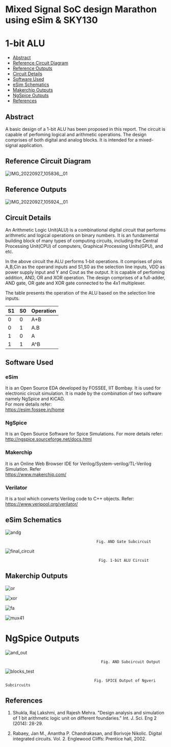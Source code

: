 # Mixed Signal SoC design Marathon using eSim & SKY130

# 1-bit ALU 

- [Abstract](#abstract)
- [Reference Circuit Diagram](#reference-circuit-diagram)
- [Reference Outputs](#reference-outputs)
- [Circuit Details](#circuit-details)
- [Software Used](#software-used)
- [eSim Schematics](#esim-schematics)
- [Makerchip Outputs](#makerchip-outputs)
- [NgSpice Outputs](#ngspice-outputs)
- [References](#references)

## Abstract
A basic design of a 1-bit ALU has been proposed in
this report. The circuit is capable of perfoming
logical and arithmetic operations. The design
comprises of both digital and analog blocks. It is
intended for a mixed-signal application.

## Reference Circuit Diagram
![IMG_20220927_105836__01](https://user-images.githubusercontent.com/64309149/194705920-53f53e00-cf06-42f7-a1e9-9219dd908e40.jpg)
## Reference Outputs
![IMG_20220927_105924__01](https://user-images.githubusercontent.com/64309149/194705970-b5934973-bdaf-4550-994a-5ca717990e7d.jpg)

## Circuit Details
An Arithmetic Logic Unit(ALU) is a combinational
digital circuit that performs arithmetic and logical
operations on binary numbers. It is an fundamental
building block of many types of computing circuits,
including the Central Processing Unit(CPU) of
computers, Graphical Processing Units(GPU), and
etc.

In the above circuit the ALU performs 1-bit
operations. It comprises of pins A,B,Cin as the
operand inputs and S1,S0 as the selection line
inputs, VDD as power supply input and Y and Cout
as the output. It is capable of perfoming addition,
AND, OR and XOR operation. The design
comprises of a full-adder, AND gate, OR gate and
XOR gate connected to the 4x1 multiplexer.

The table presents the operation of the ALU based
on the selection line inputs.

| S1 | S0 | Operation |  
|----|----|-----------|
|0   |0   |A+B |
|0   |1   |A.B |
|1   |0   |A|B |
|1   |1   |A^B |

## Software Used
### eSim
It is an Open Source EDA developed by FOSSEE, IIT Bombay. It is used for electronic circuit simulation. It is made by the combination of two software namely NgSpice and KiCAD.
</br>
For more details refer:
</br>
https://esim.fossee.in/home
### NgSpice
It is an Open Source Software for Spice Simulations. For more details refer:
</br>
http://ngspice.sourceforge.net/docs.html
### Makerchip
It is an Online Web Browser IDE for Verilog/System-verilog/TL-Verilog Simulation. Refer
</br> https://www.makerchip.com/
### Verilator
It is a tool which converts Verilog code to C++ objects. Refer:
https://www.veripool.org/verilator/

## eSim Schematics

![andg](https://user-images.githubusercontent.com/64309149/194706729-8c60f6cb-43b7-4e1b-9482-052562f8ea13.png)
                                        
                                            Fig. AND Gate Subcircuit
                                      

![final_circuit](https://user-images.githubusercontent.com/64309149/194706920-19b9d57e-f375-45f6-b93d-b9888b151fc7.png)
                                        
                                             Fig. 1-bit ALU Circuit 
## Makerchip Outputs
   
 ![or](https://user-images.githubusercontent.com/64309149/194708018-ff604ea7-b17b-449a-90cc-b0aadd316d2a.png)
 
 
 
 
 
 
 ![xor](https://user-images.githubusercontent.com/64309149/194708022-77ce6699-4e1d-469a-832a-e5044a5ef962.png)
 
 
 
 
 
 
 ![fa](https://user-images.githubusercontent.com/64309149/194707990-29a177b8-5bcb-4003-9a1b-17a96b31920f.png)
 
 
 
 
 
 
 ![mux41](https://user-images.githubusercontent.com/64309149/194708017-44d81b71-4a49-46f9-989d-bfae2b56805c.png)
 
 
 # NgSpice Outputs
  
 ![and_out](https://user-images.githubusercontent.com/64309149/194708137-4e339330-f3ab-4c13-a1a5-8badec2e3891.jpg)
 
                                              Fig. AND Subcircuit Output
 
 ![blocks_test](https://user-images.githubusercontent.com/64309149/194708167-dc99f15b-0427-4c04-8512-aba58dc19a79.png)
 
                                           Fig. SPICE Output of Ngveri Subcircuits
 

## References
 1. Shukla, Raj Lakshmi, and Rajesh Mehra. 
"Design analysis and simulation of 1 bit arithmetic 
logic unit on different foundaries." Int. J. Sci. Eng 2
(2014): 28-29. 

2. Rabaey, Jan M., Anantha P. Chandrakasan, and 
Borivoje Nikolic. Digital integrated circuits. Vol. 2. Englewood Cliffs: Prentice hall, 2002.
 
 


                                     
                                      
